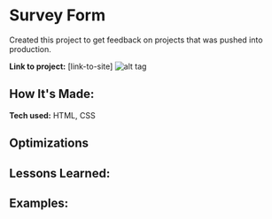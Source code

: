 # Survey Form
Created this project to get feedback on projects that was pushed into production.

**Link to project:** [link-to-site]
![alt tag](link-to-screenshot)

## How It's Made:

**Tech used:** HTML, CSS


## Optimizations

## Lessons Learned:


## Examples:
